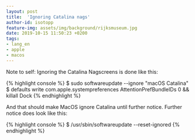 ```yaml
---
layout: post
title:  'Ignoring Catalina nags'
author-id: isotopp
feature-img: assets/img/background/rijksmuseum.jpg
date: 2019-10-15 11:50:23 +0200
tags:
- lang_en
- apple
- macos
---
```

Note to self: Ignoring the Catalina Nagscreens is done like this:

{% highlight console %}
$ sudo softwareupdate --ignore "macOS Catalina"
$ defaults write com.apple.systempreferences AttentionPrefBundleIDs 0 && killall Dock
{% endhighlight %}

And that should make MacOS ignore Catalina until further notice. Further
notice does look like this:

{% highlight console %}
$ /usr/sbin/softwareupdate --reset-ignored
{% endhighlight %}
